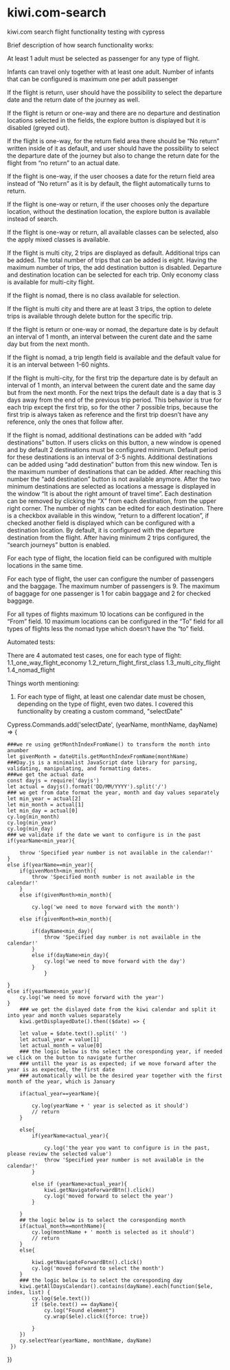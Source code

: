 # kiwi.com-search
kiwi.com search flight functionality testing with cypress

Brief description of how search functionality works:



At least 1 adult must be selected as passenger for any type of flight.

Infants can travel only together with at least one adult. Number of infants that can be configured is maximum one per adult passenger

If the flight is return, user should have the possibility to select the departure date and the return date of the journey as well.

If the flight is return or one-way and there are no departure and destination locations selected in the fields, the explore button is displayed but it is disabled (greyed out).

If the flight is one-way, for the return field area there should be “No return” written inside of it as default, and user should have the possibility to select the departure date of the journey but also to change the return date for the flight from “no return” to an actual date.

If the flight is one-way, if the user chooses a date for the return field area instead of “No return” as it is by default, the flight automatically turns to return.

If the flight is one-way or return, if the user chooses only the departure location, without the destination location, the explore button is available instead of search.

If the flight is one-way or return, all available classes can be selected, also the apply mixed classes is available.

If the flight is multi city, 2 trips are displayed as default. Additional trips can be added. The total number of trips that can be added is eight. Having the maximum number of trips, the add destination button is disabled. Departure and destination location can be selected for each trip. Only economy class is available for multi-city flight.

If the flight is nomad, there is no class available for selection.

If the flight is multi city and there are at least 3 trips, the option to delete trips is available through delete button for the specific trip.

If the flight is return or one-way or nomad, the departure date is by default an interval of 1 month, an interval between the curent date and the same day but from the next month.

If the flight is nomad, a trip length field is available and the default value for it is an interval between 1-60 nights.

If the flight is multi-city, for the first trip the departure date is by default an interval of 1 month, an interval between the curent date and the same day but from the next month. For the next trips the default date is a day that is 3 days away from the end of the previous trip period. This behavior is true for each trip except the first trip, so for the other 7 possible trips, because the first trip is always taken as reference and the first trip doesn’t have any reference, only the ones that follow after.

If the flight is nomad, additional destinations can be added with “add destinations” button. If users clicks on this button, a new window is opened and by default 2 destinations must be configured minimum. Default period for these destinations is an interval of 3-5 nights. Additional destinations can be added using “add destination” button from this new window. Ten is the maximum number of destinations that can be added. After reaching this number the “add destination” button is not available anymore. After the two minimum destinations are selected as locations a message is displayed in the window “It is about the right amount of travel time”. Each destination can be removed by clicking the “X” from each destination, from the upper right corner. The number of nights can be edited for each destination. There is a checkbox available in this window, “return to a different location”, if checked another field is displayed which can be configured with a destination location. By default, it is configured with the departure destination from the flight. After having minimum 2 trips configured, the “search journeys” button is enabled.

For each type of flight, the location field can be configured with multiple locations in the same time.

For each type of flight, the user can configure the number of passengers and the baggage. The maximum number of passengers is 9. The maximum of baggage for one passenger is 1 for cabin baggage and 2 for checked baggage.

For all types of flights maximum 10 locations can be configured in the “From” field. 10 maximum locations can be configured in the “To” field for all types of flights less the nomad type which doesn’t have the “to” field.




Automated tests:

There are 4 automated test cases, one for each type of flight:
1.1_one_way_flight_economy
1.2_return_flight_first_class
1.3_multi_city_flight
1.4_nomad_flight


Things worth mentioning:

1. For each type of flight, at least one calendar date must be chosen, depending on the type of flight, even two dates.
I covered this functionality by creating a custom command, "selectDate" 

Cypress.Commands.add('selectDate', (yearName, monthName, dayName) => { 
    
	###we re using getMonthIndexFromName() to transform the month into anumber
	let givenMonth = dateUtils.getMonthIndexFromName(monthName)
	###Day.js is a minimalist JavaScript date library for parsing, validating, manipulating, and formatting dates.
	###we get the actual date
    const dayjs = require('dayjs')
    let actual = dayjs().format('DD/MM/YYYY').split('/')
	### we get from date format the year, month and day values separately
    let min_year = actual[2]
    let min_month = actual[1]
    let min_day = actual[0]
    cy.log(min_month)
    cy.log(min_year)
    cy.log(min_day)
	### we validate if the date we want to configure is in the past
    if(yearName<min_year){

        throw 'Specified year number is not available in the calendar!'
    }
    else if(yearName==min_year){
        if(givenMonth<min_month){
            throw 'Specified month number is not available in the calendar!'
        }
        else if(givenMonth>min_month){

            cy.log('we need to move forward with the month')
                }
        else if(givenMonth=min_month){

            if(dayName<min_day){
                throw 'Specified day number is not available in the calendar!'
            }
            else if(dayName>min_day){
                cy.log('we need to move forward with the day')
            }
                }
        
    }
    else if(yearName>min_year){
        cy.log('we need to move forward with the year')
    }
		### we get the dislayed date from the kiwi calendar and split it into year and month values separately
        kiwi.getDisplayedDate().then(($date) => {
    
        let value = $date.text().split(' ')
        let actual_year = value[1]
        let actual_month = value[0]
		### the logic below is tho select the coresponding year, if needed we click on the button to navigate further
		### untill the year is as expected; if we move forward after the year is as expected, the first date 
		### automatically will be the desired year together with the first month of the year, which is January
		
        if(actual_year==yearName){

            cy.log(yearName + ' year is selected as it should')
            // return
        }
        
        else{
            if(yearName<actual_year){

                cy.log('the year you want to configure is in the past, please review the selected value')
                throw 'Specified year number is not available in the calendar!'
            }

            else if (yearName>actual_year){
                kiwi.getNavigateForwardBtn().click()
                cy.log('moved forward to select the year')
            }

        }
		## the logic below is to select the coresponding month
        if(actual_month==monthName){
            cy.log(monthName + ' month is selected as it should')
            // return
        }
        else{
              
            kiwi.getNavigateForwardBtn().click()
            cy.log('moved forward to select the month')
        }
		### the logic below is to select the coresponding day
        kiwi.getAllDaysCalendar().contains(dayName).each(function($ele, index, list) {
            cy.log($ele.text())
            if ($ele.text() == dayName){
                cy.log("Found element")
                cy.wrap($ele).click({force: true})
    
            }    
        })
        cy.selectYear(yearName, monthName, dayName)
     })

 })